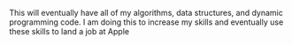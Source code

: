 This will eventually have all of my algorithms, data structures, and dynamic programming code. I am doing this to increase my skills and eventually use these skills to land a job at Apple
